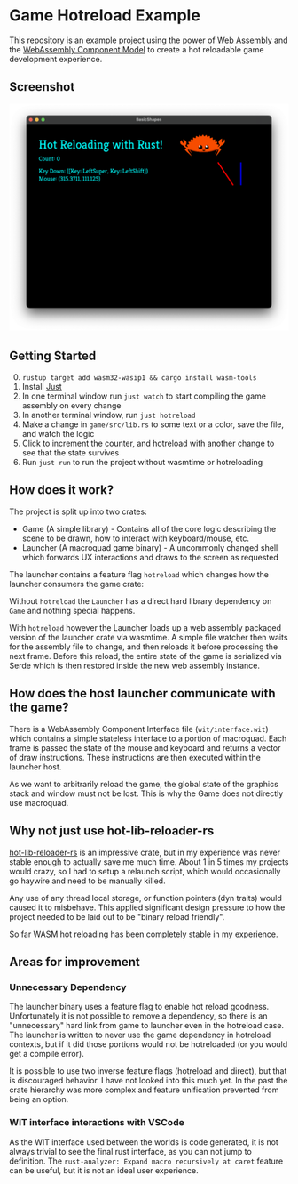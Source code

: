# Game Hotreload Example

This repository is an example project using the power of [Web Assembly](https://developer.mozilla.org/en-US/docs/WebAssembly) and the [WebAssembly Component Model](https://component-model.bytecodealliance.org/) to create a hot reloadable game development experience.

## Screenshot
![Screen Shot](./docs/screenshot.png)

## Getting Started

0. `rustup target add wasm32-wasip1 && cargo install wasm-tools`
1. Install [Just](https://github.com/casey/just)
2. In one terminal window run `just watch` to start compiling the game assembly on every change
3. In another terminal window, run `just hotreload`
4. Make a change in `game/src/lib.rs` to some text or a color, save the file, and watch the logic
5. Click to increment the counter, and hotreload with another change to see that the state survives
5. Run `just run` to run the project without wasmtime or hotreloading

## How does it work?

The project is split up into two crates:

- Game (A simple library) - Contains all of the core logic describing the scene to be drawn, how to interact with keyboard/mouse, etc. 
- Launcher (A macroquad game binary) - A uncommonly changed shell which forwards UX interactions and draws to the screen as requested

The launcher contains a feature flag `hotreload` which changes how the launcher consumers the game crate:

Without `hotreload` the `Launcher` has a direct hard library dependency on `Game` and nothing special happens.

With `hotreload` however the Launcher loads up a web assembly packaged version of the launcher crate via wasmtime. A simple file watcher then waits for the assembly file to change, and then reloads it before processing the next frame. Before this reload, the entire state of the game is serialized via Serde which is then restored inside the new web assembly instance.

## How does the host launcher communicate with the game?

There is a WebAssembly Component Interface file (`wit/interface.wit`) which contains a simple stateless interface to a portion of macroquad. Each frame is passed the state of the mouse and keyboard and returns a vector of draw instructions. These instructions are then executed within the launcher host.

As we want to arbitrarily reload the game, the global state of the graphics stack and window must not be lost. This is why the Game does not directly use macroquad.

## Why not just use hot-lib-reloader-rs

[hot-lib-reloader-rs](https://github.com/rksm/hot-lib-reloader-rs) is an impressive crate, but in my experience was never stable enough to actually save me much time. About 1 in 5 times my projects would crazy, so I had to setup a relaunch script, which would occasionally go haywire and need to be manually killed.

Any use of any thread local storage, or function pointers (dyn traits) would caused it to misbehave. This applied significant design pressure to how the project needed to be laid out to be "binary reload friendly".

So far WASM hot reloading has been completely stable in my experience.

## Areas for improvement

### Unnecessary Dependency

The launcher binary uses a feature flag to enable hot reload goodness. Unfortunately it is not possible to remove a dependency, so there is an "unnecessary" hard link from game to launcher even in the hotreload case. The launcher is written to never use the game dependency in hotreload contexts, but if it did those portions would not be hotreloaded (or you would get a compile error).

It is possible to use two inverse feature flags (hotreload and direct), but that is discouraged behavior. I have not looked into this much yet. In the past the crate hierarchy was more complex and feature unification prevented from being an option.

### WIT interface interactions with VSCode

As the WIT interface used between the worlds is code generated, it is not always trivial to see the final rust interface, as you can not jump to definition. The `rust-analyzer: Expand macro recursively at caret` feature can be useful, but it is not an ideal user experience.
